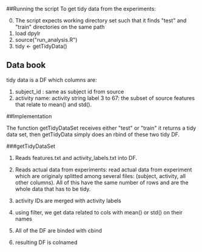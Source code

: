 ##Running the script
To get tidy data from the experiments:

0. The script expects working directory set such that it finds "test" and "train" directories on the same path
1. load dpylr
2. source("run_analysis.R")
3. tidy <- getTidyData()


## Data book
tidy data is a DF which columns are:
1. subject_id : same as subject id from source 
2. activity name: activity string label
3 to 67: the subset of source features that relate to mean() and std().

##Implementation

The function getTidyDataSet receives either "test" or "train"
it returns a tidy data set, then getTidyData simply does an rbind of
these two tidy DF.


###getTidyDataSet
1. Reads features.txt and activity_labels.txt into DF.


2. Reads actual data from experiments:
read actual data from experiment which are originaly splitted among
several files: (subject, activity, all other columns). All of this have the same number of rows and are the whole data that has to be
tidy.

3. activity IDs are merged with activity labels 

4. using filter, we get data related to cols with mean() or std() on their names

5. All of the DF are binded with cbind

6. resulting DF is colnamed
